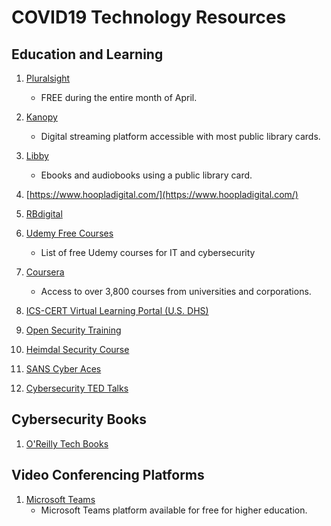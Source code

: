 # COVID19 Technology Resources 

## Education and Learning
1. [Pluralsight](https://www.pluralsight.com/)  
    * FREE during the entire month of April. 

2. [Kanopy](https://www.kanopy.com/)  
    * Digital streaming platform accessible with most public library cards. 

3. [Libby](https://www.overdrive.com/apps/libby/)  
    * Ebooks and audiobooks using a public library card. 

4. [https://www.hoopladigital.com/](https://www.hoopladigital.com/)

5. [RBdigital](https://rbdigital.com/)

6. [Udemy Free Courses](https://udemyfreecourses.org/category/all-it-and-software)
    * List of free Udemy courses for IT and cybersecurity 

7. [Coursera](https://www.coursera.org/coronavirus)  
    * Access to over 3,800 courses from universities and corporations. 

8. [ICS-CERT Virtual Learning Portal (U.S. DHS)](https://ics-cert-training.inl.gov/learn)

9. [Open Security Training](http://opensecuritytraining.info/Training.html)

10. [Heimdal Security Course](https://cybersecuritycourse.co/)

11. [SANS Cyber Aces](https://tutorials.cyberaces.org/tutorials.html)

12. [Cybersecurity TED Talks](https://www.springboard.com/blog/12-must-watch-cybersecurity-ted-talks/)

## Cybersecurity Books 
1. [O'Reilly Tech Books](https://www.oreilly.com/security/free/)

## Video Conferencing Platforms 
1. [Microsoft Teams](https://education.microsoft.com/en-us/resource/ba162685)   
    *  Microsoft Teams platform available for free for higher education. 


